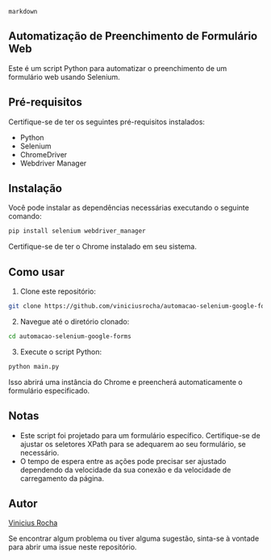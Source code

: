 
```markdown```
## Automatização de Preenchimento de Formulário Web

Este é um script Python para automatizar o preenchimento de um formulário web usando Selenium.

## Pré-requisitos

Certifique-se de ter os seguintes pré-requisitos instalados:

- Python
- Selenium
- ChromeDriver
- Webdriver Manager

## Instalação

Você pode instalar as dependências necessárias executando o seguinte comando:

```bash
pip install selenium webdriver_manager
```

Certifique-se de ter o Chrome instalado em seu sistema.

## Como usar

1. Clone este repositório:

```bash
git clone https://github.com/viniciusrocha/automacao-selenium-google-forms.git
```

2. Navegue até o diretório clonado:

```bash
cd automacao-selenium-google-forms
```

3. Execute o script Python:

```bash
python main.py
```

Isso abrirá uma instância do Chrome e preencherá automaticamente o formulário especificado.

## Notas

- Este script foi projetado para um formulário específico. Certifique-se de ajustar os seletores XPath para se adequarem ao seu formulário, se necessário.
- O tempo de espera entre as ações pode precisar ser ajustado dependendo da velocidade da sua conexão e da velocidade de carregamento da página.

## Autor

[Vinicius Rocha](https://github.com/viniciusrocha85)

Se encontrar algum problema ou tiver alguma sugestão, sinta-se à vontade para abrir uma issue neste repositório.
